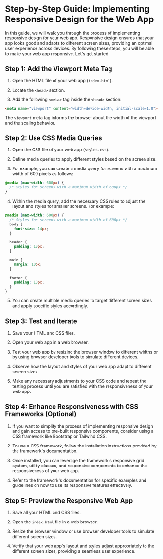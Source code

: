 # Step-by-Step Guide: Implementing Responsive Design for the Web App

In this guide, we will walk you through the process of implementing responsive design for your web app. Responsive design ensures that your app looks good and adapts to different screen sizes, providing an optimal user experience across devices. By following these steps, you will be able to make your web app responsive. Let's get started!

## Step 1: Add the Viewport Meta Tag

1. Open the HTML file of your web app (`index.html`).

2. Locate the `<head>` section.

3. Add the following `<meta>` tag inside the `<head>` section:

```html
<meta name="viewport" content="width=device-width, initial-scale=1.0">
```

The `viewport` meta tag informs the browser about the width of the viewport and the scaling behavior.

## Step 2: Use CSS Media Queries

1. Open the CSS file of your web app (`styles.css`).

2. Define media queries to apply different styles based on the screen size.

3. For example, you can create a media query for screens with a maximum width of 600 pixels as follows:

```css
@media (max-width: 600px) {
  /* Styles for screens with a maximum width of 600px */
}
```

4. Within the media query, add the necessary CSS rules to adjust the layout and styles for smaller screens. For example:

```css
@media (max-width: 600px) {
  /* Styles for screens with a maximum width of 600px */
  body {
    font-size: 14px;
  }

  header {
    padding: 10px;
  }

  main {
    margin: 10px;
  }

  footer {
    padding: 10px;
  }
}
```

5. You can create multiple media queries to target different screen sizes and apply specific styles accordingly.

## Step 3: Test and Iterate

1. Save your HTML and CSS files.

2. Open your web app in a web browser.

3. Test your web app by resizing the browser window to different widths or by using browser developer tools to simulate different devices.

4. Observe how the layout and styles of your web app adapt to different screen sizes.

5. Make any necessary adjustments to your CSS code and repeat the testing process until you are satisfied with the responsiveness of your web app.

## Step 4: Enhance Responsiveness with CSS Frameworks (Optional)

1. If you want to simplify the process of implementing responsive design and gain access to pre-built responsive components, consider using a CSS framework like Bootstrap or Tailwind CSS.

2. To use a CSS framework, follow the installation instructions provided by the framework's documentation.

3. Once installed, you can leverage the framework's responsive grid system, utility classes, and responsive components to enhance the responsiveness of your web app.

4. Refer to the framework's documentation for specific examples and guidelines on how to use its responsive features effectively.

## Step 5: Preview the Responsive Web App

1. Save all your HTML and CSS files.

2. Open the `index.html` file in a web browser.

3. Resize the browser window or use browser developer tools to simulate different screen sizes.

4. Verify that your web app's layout and styles adjust appropriately to the different screen sizes, providing a seamless user experience.
